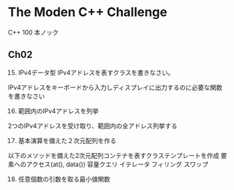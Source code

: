 # The Moden C++ Challenge

C++ 100 本ノック


## Ch02

15. IPv4データ型
IPv4アドレスを表すクラスを書きなさい。

IPv4アドレスをキーボードから入力しディスプレイに出力するのに必要な関数を書きなさい


16. 範囲内のIPv4アドレスを列挙

2つのIPv4アドレスを受け取り、範囲内の全アドレス列挙する

17. 基本演算を備えた２次元配列を作る

以下のメソッドを備えた2次元配列コンテナを表すクラステンプレートを作成
要素へのアクセス(at(), data())
容量クエリ
イテレータ
フィリング
スワップ

18. 任意個数の引数を取る最小値関数

